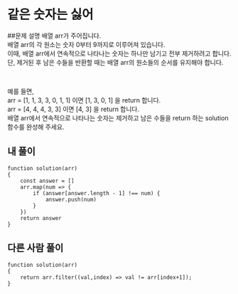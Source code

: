 <!-- 문제 -->
# 같은 숫자는 싫어
##문제 설명
배열 arr가 주어집니다.  
배열 arr의 각 원소는 숫자 0부터 9까지로 이루어져 있습니다.  
이때, 배열 arr에서 연속적으로 나타나는 숫자는 하나만 남기고 전부 제거하려고 합니다. 단, 제거된 후 남은 수들을 반환할 때는 배열 arr의 원소들의 순서를 유지해야 합니다. 

<br />

예를 들면,  
arr = [1, 1, 3, 3, 0, 1, 1] 이면 [1, 3, 0, 1] 을 return 합니다.  
arr = [4, 4, 4, 3, 3] 이면 [4, 3] 을 return 합니다.  
배열 arr에서 연속적으로 나타나는 숫자는 제거하고 남은 수들을 return 하는 solution 함수를 완성해 주세요.  

## 내 풀이
```
function solution(arr)
{
    const answer = []
    arr.map(num => {
        if (answer[answer.length - 1] !== num) {
            answer.push(num)
        }
    })
    return answer
}
```

## 다른 사람 풀이
```
function solution(arr)
{
    return arr.filter((val,index) => val != arr[index+1]);
}
```
